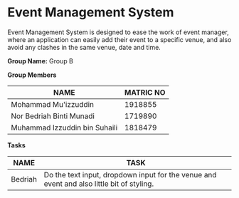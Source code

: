 # Event Management System
Event Management System is designed to ease the work of event manager, where an application can easily add their event to a specific venue, and also avoid any clashes in the same venue, date and time.

**Group Name:** Group B

**Group Members**

NAME | MATRIC NO
------------ | -------------
Mohammad Mu'izzuddin | 1918855
Nor Bedriah Binti Munadi | 1719890
Muhammad Izzuddin bin Suhaili | 1818479

**Tasks**

NAME | TASK
------------ | -------------
Bedriah | Do the text input, dropdown input for the venue and event and also little bit of styling.
